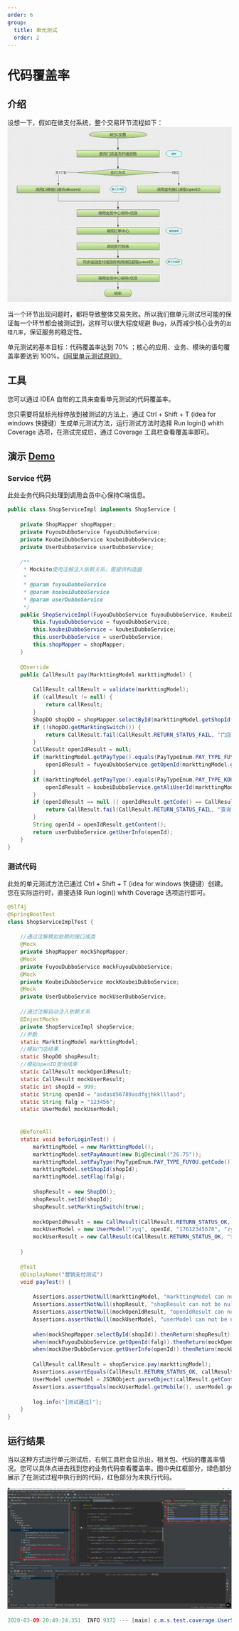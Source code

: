 ```yaml
---
order: 6
group:
  title: 单元测试
  order: 2
---
```


# 代码覆盖率

## 介绍

设想一下，假如在做支付系统，整个交易环节流程如下：
![](../assets/flowchart.png)

当一个环节出现问题时，都将导致整体交易失败。所以我们做单元测试尽可能的保证每一个环节都会被测试到，这样可以很大程度规避 Bug，从而减少核心业务的`出错几率`，保证服务的稳定性。

单元测试的基本目标：代码覆盖率达到 70% ；核心的应用、业务、模块的语句覆盖率要达到 100%。[《阿里单元测试原则》](https://github.com/alibaba/p3c/blob/master/p3c-gitbook/%E5%8D%95%E5%85%83%E6%B5%8B%E8%AF%95.md#L17)


## 工具

您可以通过 IDEA 自带的工具来查看单元测试的代码覆盖率。

您只需要将鼠标光标停放到被测试的方法上，通过 Ctrl + Shift + T (idea for windows 快捷键）生成单元测试方法，运行测试方法时选择 Run login() whith Coverage 选项，在测试完成后，通过 Coverage 工具栏查看覆盖率即可。

## 演示 [Demo](https://github.com/xiyun-international/java-unit-docs/tree/master/source/middle-stage-test-coverage)

### Service 代码

此处业务代码只处理到调用会员中心保持C端信息。

```java
public class ShopServiceImpl implements ShopService {

    private ShopMapper shopMapper;
    private FuyouDubboService fuyouDubboService;
    private KoubeiDubboService koubeiDubboService;
    private UserDubboService userDubboService;

    /**
     * Mockito使用注解注入依赖关系，需提供构造器
     *
     * @param fuyouDubboService
     * @param koubeiDubboService
     * @param userDubboService
     */
    public ShopServiceImpl(FuyouDubboService fuyouDubboService, KoubeiDubboService koubeiDubboService, UserDubboService userDubboService, ShopMapper shopMapper) {
        this.fuyouDubboService = fuyouDubboService;
        this.koubeiDubboService = koubeiDubboService;
        this.userDubboService = userDubboService;
        this.shopMapper = shopMapper;
    }

    @Override
    public CallResult pay(MarkttingModel markttingModel) {

        CallResult callResult = validate(markttingModel);
        if (callResult != null) {
            return callResult;
        }
        ShopDO shopDO = shopMapper.selectById(markttingModel.getShopId());
        if (!shopDO.getMarktingSwitch()) {
            return CallResult.fail(CallResult.RETURN_STATUS_FAIL, "门店未开通营销活动!");
        }
        CallResult openIdResult = null;
        if (markttingModel.getPayType().equals(PayTypeEnum.PAY_TYPE_FUYOU.getCode())) {
            openIdResult = fuyouDubboService.getOpenId(markttingModel.getFlag());
        }
        if (markttingModel.getPayType().equals(PayTypeEnum.PAY_TYPE_KOUBEI.getCode())) {
            openIdResult = koubeiDubboService.getAliUserId(markttingModel.getFlag());
        }
        if (openIdResult == null || openIdResult.getCode() == CallResult.RETURN_STATUS_FAIL) {
            return CallResult.fail(CallResult.RETURN_STATUS_FAIL, "查询openIdResult失败!");
        }
        String openId = openIdResult.getContent();
        return userDubboService.getUserInfo(openId);
    }
}
```



### 测试代码

此处的单元测试方法已通过 Ctrl + Shift + T (idea for windows 快捷键）创建。您在实际运行时，直接选择 Run login() whith Coverage 选项运行即可。

```java
@Slf4j
@SpringBootTest
class ShopServiceImplTest {

    //通过注解模拟依赖的接口或类
    @Mock
    private ShopMapper mockShopMapper;
    @Mock
    private FuyouDubboService mockFuyouDubboService;
    @Mock
    private KoubeiDubboService mockKoubeiDubboService;
    @Mock
    private UserDubboService mockUserDubboService;

    //通过注解自动注入依赖关系
    @InjectMocks
    private ShopServiceImpl shopService;
    //参数
    static MarkttingModel markttingModel;
    //模拟门店结果
    static ShopDO shopResult;
    //模拟openID查询结果
    static CallResult mockOpenIdResult;
    static CallResult mockUserResult;
    static int shopId = 999;
    static String openId = "asdasd56789asdfgjhkklllasd";
    static String falg = "123456";
    static UserModel mockUserModel;


    @BeforeAll
    static void beforLoginTest() {
        markttingModel = new MarkttingModel();
        markttingModel.setPayAmount(new BigDecimal("26.75"));
        markttingModel.setPayType(PayTypeEnum.PAY_TYPE_FUYOU.getCode());
        markttingModel.setShopId(shopId);
        markttingModel.setFlag(falg);

        shopResult = new ShopDO();
        shopResult.setId(shopId);
        shopResult.setMarktingSwitch(true);

        mockOpenIdResult = new CallResult(CallResult.RETURN_STATUS_OK, "查询成功", "asdasd56789asdfgjhkklllasd");
        mockUserModel = new UserModel("zyq", openId, "17612345678", "zyq");
        mockUserResult = new CallResult(CallResult.RETURN_STATUS_OK, "查询成功", JSONObject.toJSONString(mockUserModel));

    }

    @Test
    @DisplayName("营销支付测试")
    void payTest() {

        Assertions.assertNotNull(markttingModel, "markttingModel can not be null!");
        Assertions.assertNotNull(shopResult, "shopResult can not be null!");
        Assertions.assertNotNull(mockOpenIdResult, "openIdResult can not be null!");
        Assertions.assertNotNull(mockUserModel, "userModel can not be null!");

        when(mockShopMapper.selectById(shopId)).thenReturn(shopResult);
        when(mockFuyouDubboService.getOpenId(falg)).thenReturn(mockOpenIdResult);
        when(mockUserDubboService.getUserInfo(openId)).thenReturn(mockUserResult);

        CallResult callResult = shopService.pay(markttingModel);
        Assertions.assertEquals(CallResult.RETURN_STATUS_OK, callResult.getCode());
        UserModel userModel = JSONObject.parseObject(callResult.getContent(), UserModel.class);
        Assertions.assertEquals(mockUserModel.getMobile(), userModel.getMobile());

        log.info("[测试通过]");
    }
}
```

## 运行结果

当以这种方式运行单元测试后，右侧工具栏会显示出，相关包、代码的覆盖率情况。您可以具体点进去找到您的业务代码查看覆盖率。图中央红框部分，绿色部分展示了在测试过程中执行到的代码，红色部分为未执行代码。

![](../assets/idea.png)

```java
2020-03-09 20:49:24.351  INFO 9372 --- [main] c.m.s.test.coverage.UserServiceImplTest  : [测试通过]
```
